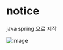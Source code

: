 # notice

java spring 으로 제작

![image](https://user-images.githubusercontent.com/43428184/123324204-87b8fb80-d571-11eb-857b-952a7d3f4ae2.png)
